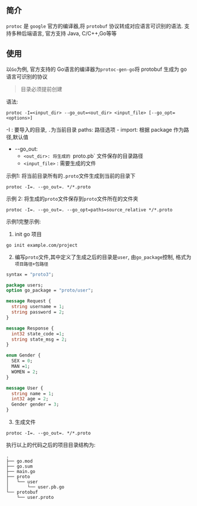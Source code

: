 
## 简介

`protoc` 是 `google` 官方的编译器,将 `protobuf` 协议转成对应语言可识别的语法. 支持多种后端语言, 官方支持 Java, C/C++,Go等等

## 使用
以`Go`为例, 官方支持的 Go语言的编译器为`protoc-gen-go`将 protobuf 生成为 go 语言可识别的协议

> 目录必须提前创建

语法:
```shell
protoc -I=<input_dir> --go_out=<out_dir> <input_file> [--go_opt=<options>]
```

-I : 要导入的目录, `.`为当前目录
paths: 路径选项
	- import: 根据 package 作为路径,默认值
- --go_out:
	- `<out_dir>: 将生成的 `proto.pb` 文件保存的目录路径
	- `<input_file>` : 需要生成的文件

示例1: 
将当前目录所有的`.proto`文件生成到当前的目录下
```shell
protoc -I=. --go_out=. */*.proto
```

示例 2:
将生成的`proto`文件保存到`proto`文件所在的文件夹
```shell
protoc -I=. --go_out=. --go_opt=paths=source_relative */*.proto
```

示例1完整示例:

1. init go 项目
```shell
go init example.com/project
```

2. 编写`proto`文件,其中定义了生成之后的目录是`user`, 由`go_package`控制, 格式为`项目路径+包路径`
```protobuf
syntax = "proto3";

package users;
option go_package = "proto/user";

message Request {
  string username = 1;
  string password = 2;
}

message Response {
  int32 state_code =1;
  string state_msg = 2;
}

enum Gender {
  SEX = 0;
  MAN =1;
  WOMEN = 2;
}

message User {
  string name = 1;
  int32 age = 2;
  Gender gender = 3;
}
```

3. 生成文件
```shell
protoc -I=. --go_out=. */*.proto
```

执行以上的代码之后的项目目录结构为:
```
.
├── go.mod
├── go.sum
├── main.go
├── proto
│   └── user
│       └── user.pb.go
└── protobuf
    └── user.proto
```